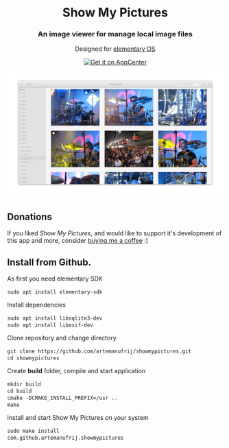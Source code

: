 <div>
  <h1 align="center">Show My Pictures</h1>
  <h3 align="center">An image viewer for manage local image files</h3>
  <p align="center">Designed for <a href="https://elementary.io"> elementary OS</p>
</div>
<p align="center">
  <a href="https://appcenter.elementary.io/com.github.artemanufrij.showmypictures">
    <img src="https://appcenter.elementary.io/badge.svg" alt="Get it on AppCenter">
  </a>
  <p align="center">
    <img src="screenshots/Screenshot.png"/>
  </p>
</p>

## Donations
If you liked _Show My Pictures_, and would like to support it's development of this app and more, consider [buying me a coffee](https://www.paypal.me/ArtemAnufrij) :) 

## Install from Github.

As first you need elementary SDK
```
sudo apt install elementary-sdk
```

Install dependencies
```
sudo apt install libsqlite3-dev
sudo apt install libexif-dev
```

Clone repository and change directory
```
git clone https://github.com/artemanufrij/showmypictures.git
cd showmypictures
```

Create **build** folder, compile and start application
```
mkdir build
cd build
cmake -DCMAKE_INSTALL_PREFIX=/usr ..
make
```

Install and start Show My Pictures on your system
```
sudo make install
com.github.artemanufrij.showmypictures
```
